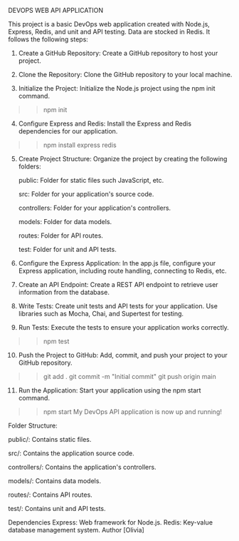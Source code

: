 DEVOPS WEB API APPLICATION 

This project is a basic DevOps web application created with Node.js, Express, Redis, and unit and API testing. 
Data are stocked in Redis.
It follows the following steps:

1. Create a GitHub Repository: Create a GitHub repository to host your project.

2. Clone the Repository: Clone the GitHub repository to your local machine.

3. Initialize the Project: Initialize the Node.js project using the npm init command.

>>npm init
4. Configure Express and Redis: Install the Express and Redis dependencies for our application.

>>npm install express redis
5. Create Project Structure: Organize the project by creating the following folders:

    public: Folder for static files such JavaScript, etc.
    
    src: Folder for your application's source code.
    
    controllers: Folder for your application's controllers.
    
    models: Folder for data models.
    
    routes: Folder for API routes.
    
    test: Folder for unit and API tests.
    
6. Configure the Express Application: In the app.js file, configure your Express application,
   including route handling, connecting to Redis, etc.

7. Create an API Endpoint: Create a REST API endpoint to retrieve user information from the database.

8. Write Tests: Create unit tests and API tests for your application. Use libraries such as Mocha, Chai, and Supertest for testing.

9. Run Tests: Execute the tests to ensure your application works correctly.

>> npm test

10. Push the Project to GitHub: Add, commit, and push your project to your GitHub repository.

>>git add .
>>git commit -m "Initial commit"
>>git push origin main

11. Run the Application: Start your application using the npm start command.

>> npm start
My DevOps API application is now up and running!

Folder Structure:

public/: Contains static files.

src/: Contains the application source code.

controllers/: Contains the application's controllers.

models/: Contains data models.

routes/: Contains API routes.

test/: Contains unit and API tests.

Dependencies
Express: Web framework for Node.js.
Redis: Key-value database management system.
Author
[Olivia]

